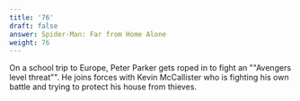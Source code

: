 ```yaml
---
title: '76'
draft: false
answer: Spider-Man: Far from Home Alone
weight: 76
---
```

On a school trip to Europe, Peter Parker gets roped in to fight an ""Avengers level threat"". He joins forces with Kevin McCallister who is fighting his own battle and trying to protect his house from thieves.